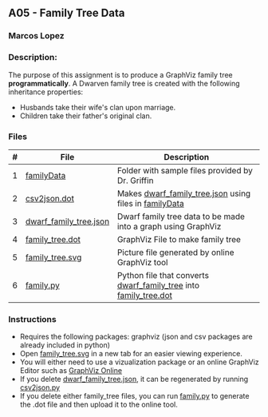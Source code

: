 ## A05 - Family Tree Data
### Marcos Lopez
### Description:

The purpose of this assignment is to produce a GraphViz family tree **programmatically**.
A Dwarven family tree is created with the following inheritance properties:
- Husbands take their wife's clan upon marriage.
- Children take their father's original clan. 

### Files

|   #   | File | Description     |
| :---: | ---- | --------------- |
|   1   | [familyData](./familyData/)           | Folder with sample files provided by Dr.  Griffin    |
|   2   | [csv2json.dot](./csv2json.py)         | Makes [dwarf_family_tree.json](./dwarf_family_tree.json) using files in [familyData](./familyData/) |
|   3   | [dwarf_family_tree.json](./dwarf_family_tree.json) | Dwarf family tree data to be made into a graph using GraphViz |
|   4   | [family_tree.dot](./family_tree.dot)  | GraphViz File to make family tree                    |
|   5   | [family_tree.svg](./family_tree.svg)  | Picture file generated by online GraphViz tool | 
|   6   | [family.py](./family.py)              | Python file that converts [dwarf_family_tree](./dwarf_family_tree.json) into [family_tree.dot](./family_tree.dot) |

### Instructions
- Requires the following packages: graphviz (json and csv packages are already included in python)
- Open [family_tree.svg](./family_tree.svg) in a new tab for an easier viewing experience. 
- You will either need to use a vizualization package or an online GraphViz Editor such as [GraphViz Online](https://dreampuf.github.io/GraphvizOnline/)
- If you delete [dwarf_family_tree.json](./dwarf_family_tree.json), it can be regenerated by running [csv2json.py](./csv2json.py)
- If you delete either family_tree files, you can run [family.py](./family.py) to generate the .dot file and then upload it to the online tool.
